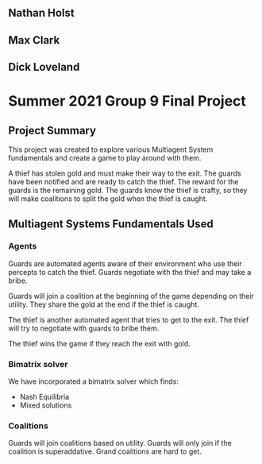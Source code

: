 ## Nathan Holst
## Max Clark
## Dick Loveland


# Summer 2021 Group 9 Final Project

## Project Summary
This project was created to explore various Multiagent
System fundamentals and create a game to play around
with them.

A thief has stolen gold and must make their way to the
exit. The guards have been notified and are ready to
catch the thief. The reward for the guards is the
remaining gold. The guards know the thief is crafty,
so they will make coalitions to split the gold when
the thief is caught.

## Multiagent Systems Fundamentals Used

### Agents

Guards are automated agents aware of their environment who
use their percepts to catch the thief. Guards negotiate
with the thief and may take a bribe.

Guards will join a coalition at the beginning of the game
depending on their utility. They share the gold at the
end if the thief is caught.

The thief is another automated agent that tries to get to
the exit. The thief will try to negotiate with guards to
bribe them.

The thief wins the game if they reach the exit with gold.

### Bimatrix solver

We have incorporated a bimatrix solver which finds:
- Nash Equilibria
- Mixed solutions

### Coalitions

Guards will join coalitions based on utility. Guards will
only join if the coalition is superaddative. Grand
coalitions are hard to get. 